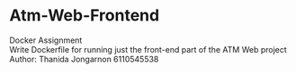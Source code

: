 # Atm-Web-Frontend 
Docker Assignment  
Write Dockerfile for running just the front-end part of the ATM Web project
Author: Thanida Jongarnon 6110545538
